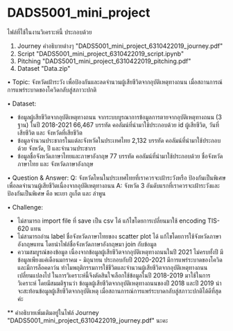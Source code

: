 # DADS5001_mini_project
 
ไฟล์ที่ใช้ในงานวิเคราะห์นี้ ประกอบด้วย 
1. Journey คำอธิบายต่างๆ "DADS5001_mini_project_6310422019_journey.pdf"
2. Script "DADS5001_mini_project_6310422019_script.ipynb"
3. Pitching "DADS5001_mini_project_6310422019_pitching.pdf"
4. Dataset "Data.zip"

•  Topic: จังหวัดเฝ้าระวัง เพื่อป้องกันและลดจำนวนผู้เสียชีวิตจากอุบัติเหตุทางถนน เมื่อสถานการณ์การแพร่ระบาดของโควิดกลับสู่สภาวะปกติ

•  Dataset: 
- ข้อมูลผู้เสียชีวิตจากอุบัติเหตุทางถนน จากระบบบูรณาการข้อมูลการตายจากอุบัติเหตุทางถนน (3 ฐาน) ในปี 2018-2021 66,467 บรรทัด
	คอลัมน์ที่นำมาใช้ประกอบด้วย id ผู้เสียชีวิต, วันที่เสียชีวิต และ จังหวัดที่เสียชีวิต
- ข้อมูลจำนวนประชากรในแต่ละจังหวัดในประเทศไทย 2,132 บรรทัด
	คอลัมน์ที่นำมาใช้ประกอบด้วย จังหวัด, ปี และจำนวนประชากร
- ข้อมูลชื่อจังหวัดภาษาไทยและภาษาอังกฤษ 77 บรรทัด
	คอลัมน์ที่นำมาใช้ประกอบด้วย ชื่อจังหวัดภาษาไทย และ จังหวัดภาษาอังกฤษ
  
•  Question & Answer: 
Q: จังหวัดไหนในประเทศไทยที่เราควรจะเฝ้าระวังหรือ ป้องกันเป็นพิเศษเพื่อลดจำนวนผู้เสียชีวิตเนื่องจากอุบัติเหตุทางถนน
A: จังหวัด 3 อันดับแรกที่เราควรจะเฝ้าระวังและ ป้องกันเป็นพิเศษ คือ พะเยา ภูเก็ต และ ลำพูน

•  Challenge: 
- ไม่สามารถ import file ที่ save เป็น csv ได้ แก้ไขโดยการเปลี่ยนมาใช้ encoding TIS-620 แทน
- ไม่สามารถอ่าน label ชื่อจังหวัดภาษาไทยของ scatter plot ได้ แก้ไขโดยการใช้จังหวัดภาษาอังกฤษแทน โดยนำไฟล์ชื่อจังหวัดภาษาอังกฤษมา join กับข้อมูล
- ความสมบูรณ์ของข้อมูล เนื่องจากข้อมูลผู้เสียชีวิตจากอุบัติเหตุทางถนนในปี 2021 ไม่ครบทั้งปี มีข้อมูลเพียงแค่เดือนมกราคม - มิถุนายน ประกอบกับปี 2020-2021 มีการแพร่ระบาดของโควิดและมีการล็อคดาว์น ทำไมพฤติกรรมการใช้ชีวิตและจำนวนผู้เสียชีวิตจากอุบัติเหตุทางถนนเปลี่ยนแปลงไป ในการวิเคราะห์นี้จึงตัดสินใจเลือกใช้ข้อมูลในปี 2018-2019 มาใช้ในการวิเคราะห์ โดยมีสมมติฐานว่า ข้อมูลผู้เสียชีวิตจากอุบัติเหตุทางถนนของปี 2018 และปี 2019 น่าจะสะท้อนข้อมูลผู้เสียชีวิตจากอุบัติเหตุ เมื่อสถานการณ์การแพร่ระบาดกลับสู่สภาวะปกติได้ดีที่สุดค่ะ

** คำอธิบายเพิ่มเติมอยู่ในไฟล์ Journey "DADS5001_mini_project_6310422019_journey.pdf" นะคะ 

